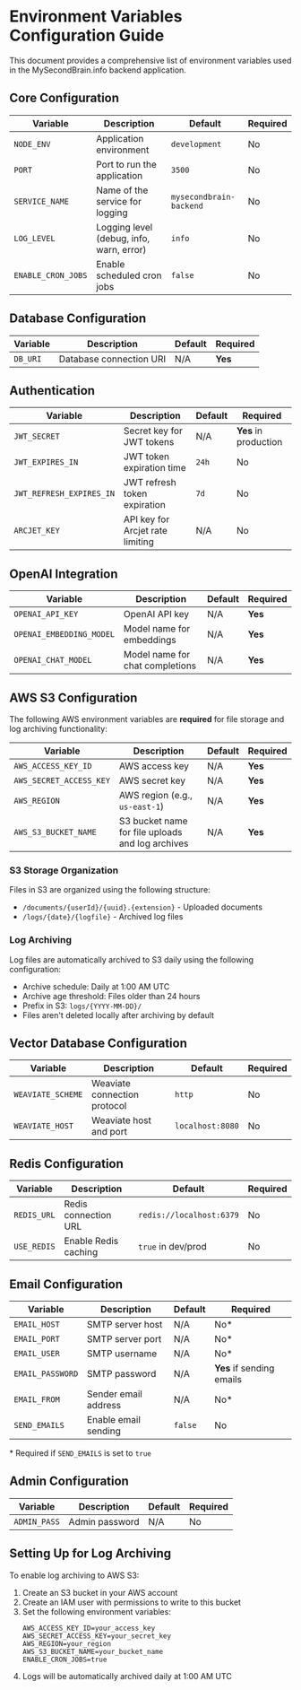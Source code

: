 # Environment Variables Configuration Guide

This document provides a comprehensive list of environment variables used in the MySecondBrain.info backend application.

## Core Configuration

| Variable | Description | Default | Required |
|----------|-------------|---------|----------|
| `NODE_ENV` | Application environment | `development` | No |
| `PORT` | Port to run the application | `3500` | No |
| `SERVICE_NAME` | Name of the service for logging | `mysecondbrain-backend` | No |
| `LOG_LEVEL` | Logging level (debug, info, warn, error) | `info` | No |
| `ENABLE_CRON_JOBS` | Enable scheduled cron jobs | `false` | No |

## Database Configuration

| Variable | Description | Default | Required |
|----------|-------------|---------|----------|
| `DB_URI` | Database connection URI | N/A | **Yes** |

## Authentication

| Variable | Description | Default | Required |
|----------|-------------|---------|----------|
| `JWT_SECRET` | Secret key for JWT tokens | N/A | **Yes** in production |
| `JWT_EXPIRES_IN` | JWT token expiration time | `24h` | No |
| `JWT_REFRESH_EXPIRES_IN` | JWT refresh token expiration | `7d` | No |
| `ARCJET_KEY` | API key for Arcjet rate limiting | N/A | No |

## OpenAI Integration

| Variable | Description | Default | Required |
|----------|-------------|---------|----------|
| `OPENAI_API_KEY` | OpenAI API key | N/A | **Yes** |
| `OPENAI_EMBEDDING_MODEL` | Model name for embeddings | N/A | **Yes** |
| `OPENAI_CHAT_MODEL` | Model name for chat completions | N/A | **Yes** |

## AWS S3 Configuration

The following AWS environment variables are **required** for file storage and log archiving functionality:

| Variable | Description | Default | Required |
|----------|-------------|---------|----------|
| `AWS_ACCESS_KEY_ID` | AWS access key | N/A | **Yes** |
| `AWS_SECRET_ACCESS_KEY` | AWS secret key | N/A | **Yes** |
| `AWS_REGION` | AWS region (e.g., `us-east-1`) | N/A | **Yes** |
| `AWS_S3_BUCKET_NAME` | S3 bucket name for file uploads and log archives | N/A | **Yes** |

### S3 Storage Organization

Files in S3 are organized using the following structure:

- `/documents/{userId}/{uuid}.{extension}` - Uploaded documents
- `/logs/{date}/{logfile}` - Archived log files

### Log Archiving

Log files are automatically archived to S3 daily using the following configuration:

- Archive schedule: Daily at 1:00 AM UTC
- Archive age threshold: Files older than 24 hours
- Prefix in S3: `logs/{YYYY-MM-DD}/`
- Files aren't deleted locally after archiving by default

## Vector Database Configuration

| Variable | Description | Default | Required |
|----------|-------------|---------|----------|
| `WEAVIATE_SCHEME` | Weaviate connection protocol | `http` | No |
| `WEAVIATE_HOST` | Weaviate host and port | `localhost:8080` | No |

## Redis Configuration

| Variable | Description | Default | Required |
|----------|-------------|---------|----------|
| `REDIS_URL` | Redis connection URL | `redis://localhost:6379` | No |
| `USE_REDIS` | Enable Redis caching | `true` in dev/prod | No |

## Email Configuration

| Variable | Description | Default | Required |
|----------|-------------|---------|----------|
| `EMAIL_HOST` | SMTP server host | N/A | No* |
| `EMAIL_PORT` | SMTP server port | N/A | No* |
| `EMAIL_USER` | SMTP username | N/A | No* |
| `EMAIL_PASSWORD` | SMTP password | N/A | **Yes** if sending emails |
| `EMAIL_FROM` | Sender email address | N/A | No* |
| `SEND_EMAILS` | Enable email sending | `false` | No |

\* Required if `SEND_EMAILS` is set to `true`

## Admin Configuration

| Variable | Description | Default | Required |
|----------|-------------|---------|----------|
| `ADMIN_PASS` | Admin password | N/A | No |

## Setting Up for Log Archiving

To enable log archiving to AWS S3:

1. Create an S3 bucket in your AWS account
2. Create an IAM user with permissions to write to this bucket
3. Set the following environment variables:
   ```
   AWS_ACCESS_KEY_ID=your_access_key
   AWS_SECRET_ACCESS_KEY=your_secret_key
   AWS_REGION=your_region
   AWS_S3_BUCKET_NAME=your_bucket_name
   ENABLE_CRON_JOBS=true
   ```
4. Logs will be automatically archived daily at 1:00 AM UTC 